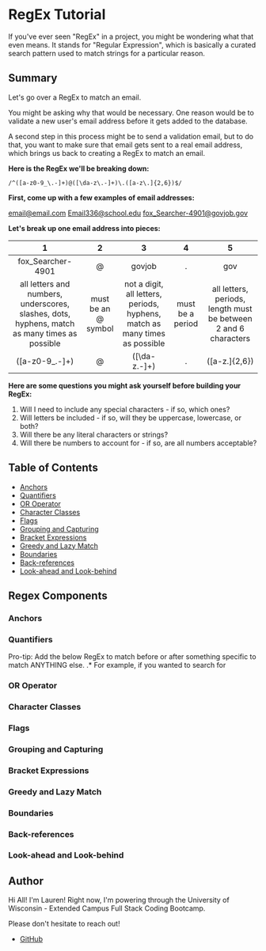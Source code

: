 # RegEx Tutorial

If you've ever seen "RegEx" in a project, you might be wondering what that even means. It stands for "Regular Expression", which is basically a curated search pattern used to match strings for a particular reason.

## Summary

Let's go over a RegEx to match an email. 

You might be asking why that would be necessary. One reason would be to validate a new user's email address before it gets added to the database. 

A second step in this process might be to send a validation email, but to do that, you want to make sure that email gets sent to a real email address, which brings us back to creating a RegEx to match an email.

**Here is the RegEx we'll be breaking down:**
```
/^([a-z0-9_\.-]+)@([\da-z\.-]+)\.([a-z\.]{2,6})$/
```


**First, come up with a few examples of email addresses:**

email@email.com
Email336@school.edu
fox_Searcher-4901@govjob.gov

**Let's break up one email address into pieces:**

| 1 | 2 | 3 | 4 | 5 |
| :--: | :--: | :--: | :--: | :--: |
| fox_Searcher-4901 | @ | govjob | . | gov |
| all letters and numbers, underscores, slashes, dots, hyphens, match as many times as possible | must be an @ symbol | not a digit, all letters, periods, hyphens, match as many times as possible | must be a period | all letters, periods, length must be between 2 and 6 characters |
| ([a-z0-9_\.-]+) | @ | ([\da-z\.-]+) | \. | ([a-z\.]{2,6}) | 

**Here are some questions you might ask yourself before building your RegEx:**

1. Will I need to include any special characters - if so, which ones?
2. Will letters be included - if so, will they be uppercase, lowercase, or both?
3. Will there be any literal characters or strings?
4. Will there be numbers to account for - if so, are all numbers acceptable? 



## Table of Contents

- [Anchors](#anchors)
- [Quantifiers](#quantifiers)
- [OR Operator](#or-operator)
- [Character Classes](#character-classes)
- [Flags](#flags)
- [Grouping and Capturing](#grouping-and-capturing)
- [Bracket Expressions](#bracket-expressions)
- [Greedy and Lazy Match](#greedy-and-lazy-match)
- [Boundaries](#boundaries)
- [Back-references](#back-references)
- [Look-ahead and Look-behind](#look-ahead-and-look-behind)

## Regex Components

### Anchors

### Quantifiers

Pro-tip:
Add the below RegEx to match before or after something specific to match ANYTHING else. 
.*
For example, if you wanted to search for 

### OR Operator

### Character Classes

### Flags

### Grouping and Capturing

### Bracket Expressions

### Greedy and Lazy Match

### Boundaries

### Back-references

### Look-ahead and Look-behind

## Author

Hi All! I'm Lauren! Right now, I'm powering through the University of Wisconsin - Extended Campus Full Stack Coding Bootcamp. 

Please don't hesitate to reach out!

- [GitHub](https://github.com/GrohTech)
